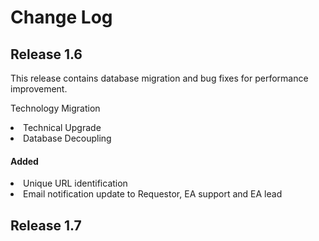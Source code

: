 # Change Log



## Release 1.6
This release contains database migration and bug fixes for performance improvement.

Technology Migration
<li>Technical Upgrade</li>
<li>Database Decoupling</li>

#### Added

<li>Unique URL identification</li>
<li>Email notification update to Requestor, EA support and EA lead</li>

## Release 1.7
